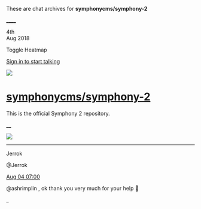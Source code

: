 These are chat archives for **symphonycms/symphony-2**

[__](/symphonycms/symphony-2/archives/2018/08/05)[__](/symphonycms/symphony-2/archives/2018/08/03)

4th  
Aug 2018

Toggle Heatmap

[Sign in to start talking](/login?action=login&button=archive-login)

![](https://avatars-02.gitter.im/group/iv/3/57542c45c43b8c601977197e?s=48)

#  [symphonycms/symphony-2](/symphonycms/symphony-2)

This is the official Symphony 2 repository.

[ __](/orgs/symphonycms/rooms "More symphonycms rooms")

![](https://avatars0.githubusercontent.com/u/40670760?v=4&s=30)

____

Jerrok

@Jerrok

[Aug 04
07:00](https://gitter.im/symphonycms/symphony-2?at=5b654f2785278d705e81ccd9)

@ashrimplin , ok thank you very much for your help 🙂

_

